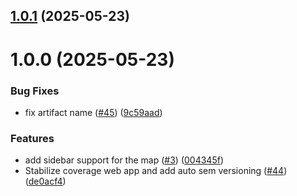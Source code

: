 ## [1.0.1](https://github.com/Local-Connectivity-Lab/ccn-coverage-vis/compare/v1.0.0...v1.0.1) (2025-05-23)

# 1.0.0 (2025-05-23)


### Bug Fixes

* fix artifact name ([#45](https://github.com/Local-Connectivity-Lab/ccn-coverage-vis/issues/45)) ([9c59aad](https://github.com/Local-Connectivity-Lab/ccn-coverage-vis/commit/9c59aad6ed5405777669e9bee2eca1e00c3c3bf0))


### Features

* add sidebar support for the map ([#3](https://github.com/Local-Connectivity-Lab/ccn-coverage-vis/issues/3)) ([004345f](https://github.com/Local-Connectivity-Lab/ccn-coverage-vis/commit/004345f4241a66f8a753063afd34f6ad44299344))
* Stabilize coverage web app and add auto sem versioning ([#44](https://github.com/Local-Connectivity-Lab/ccn-coverage-vis/issues/44)) ([de0acf4](https://github.com/Local-Connectivity-Lab/ccn-coverage-vis/commit/de0acf4050016da3260a17312ac8e63f95ba6fc1))
